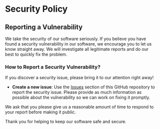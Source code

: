 # Security Policy

## Reporting a Vulnerability

We take the security of our software seriously. If you believe you have found a security vulnerability in our software, we encourage you to let us know straight away. We will investigate all legitimate reports and do our best to quickly fix the problem.

### How to Report a Security Vulnerability?

If you discover a security issue, please bring it to our attention right away!

- **Create a new issue**: Use the [Issues](https://github.com/martin-bucinskas/lumi-lang/issues) section of this GitHub repository to report the security issue. Please provide as much information as possible about the vulnerability so we can work on fixing it promptly.

We ask that you please give us a reasonable amount of time to respond to your report before making it public.

Thank you for helping to keep our software safe and secure.
